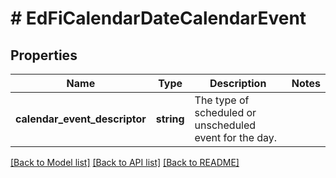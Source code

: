# # EdFiCalendarDateCalendarEvent

## Properties

Name | Type | Description | Notes
------------ | ------------- | ------------- | -------------
**calendar_event_descriptor** | **string** | The type of scheduled or unscheduled event for the day. |

[[Back to Model list]](../../README.md#models) [[Back to API list]](../../README.md#endpoints) [[Back to README]](../../README.md)
